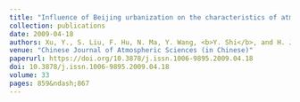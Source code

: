 ```yaml
---
title: "Influence of Beijing urbanization on the characteristics of atmospheric boundary layer"
collection: publications
date: 2009-04-18
authors: Xu, Y., S. Liu, F. Hu, N. Ma, Y. Wang, <b>Y. Shi</b>, and H. Jia
venue: "Chinese Journal of Atmospheric Sciences (in Chinese)"
paperurl: https://doi.org/10.3878/j.issn.1006-9895.2009.04.18
doi: 10.3878/j.issn.1006-9895.2009.04.18
volume: 33
pages: 859&ndash;867
---
```

